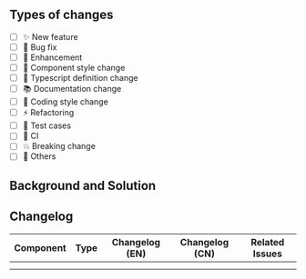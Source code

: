 <!--
  Thanks so much for your PR and contribution.

  Before submitting, please make sure to follow the Pull Request Guidelines: https://github.com/oljc/arco-next/blob/main/.github/CONTRIBUTING.md
-->

## Types of changes
<!-- Put an `x` in "[ ]" to check a box -->
- [ ] ✨ New feature
- [ ] 🐛 Bug fix
- [ ] 🔩 Enhancement
- [ ] 💄 Component style change
- [ ] 📝 Typescript definition change
- [ ] 📚 Documentation change
- [ ] 🎨 Coding style change
- [ ] ⚡️ Refactoring
- [ ] 🧪 Test cases
- [ ] 🔄 CI
- [ ] 💥 Breaking change
- [ ] 🌟 Others

## Background and Solution

<!-- Briefly describe the issue and how this PR resolves it -->


## Changelog

| Component |  Type  | Changelog (EN) | Changelog (CN) | Related Issues |
| --------- | ------ | -------------- | -------------- | -------------- |
|           |        |                |                |                |
|           |        |                |                |                |

<!--
  The "Type" column should use one of the following values:
  'feat', 'fix', 'enhance', 'style', 'refactor', 'test', 'docs', 'ci', 'build', 'chore', 'revert'

  Example: | input-number | fix | Fix button click event | 修复按钮点击事件 | #12345 |
-->
